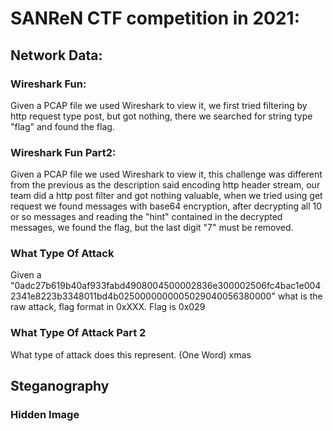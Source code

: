 <h1>SANReN CTF competition in 2021:</h1>

<h2>Network Data:</h2>
  <h3>Wireshark Fun:</h3>
  <p>
  Given a PCAP file we used Wireshark to view it, we first tried filtering by http request type post, but got nothing, there we searched for string type "flag" and found the flag.
  </p>
  <h3>Wireshark Fun Part2:</h3>
  <p>
  Given a PCAP file we used Wireshark to view it, this challenge was different from the previous as the description said encoding http header stream, our team did a http post filter and got nothing valuable, when we tried using get request we found messages with base64 encryption, after decrypting all 10 or so messages and reading the "hint" contained in the decrypted messages, we found the flag, but the last digit "7" must be removed.
  </p>
  <h3>What Type Of Attack</h3>
  <p>
  Given a "0adc27b619b40af933fabd4908004500002836e300002506fc4bac1e0042341e8223b3348011bd4b0250000000005029040056380000" what is the raw attack, flag format in 0xXXX. 
  Flag is 0x029
  </p>
  <h3>What Type Of Attack Part 2</h3>
  <p>
  What type of attack does this represent. (One Word)
  xmas
  </p>
  <h2>Steganography</h2>
  <h3>Hidden Image</h3>
  
